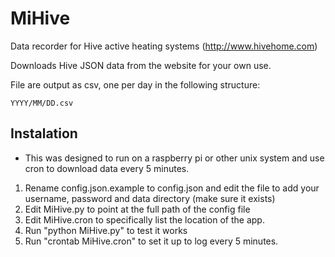 # MiHive

Data recorder for Hive active heating systems (http://www.hivehome.com)

Downloads Hive JSON data from the website for your own use. 

File are output as csv, one per day in the following structure:
   
    YYYY/MM/DD.csv
 
## Instalation

* This was designed to run on a raspberry pi or other unix system and use cron to download data every 5 minutes.

1. Rename config.json.example to config.json and edit the file to add your username, password and data directory (make sure it exists)
2. Edit MiHive.py to point at the full path of the config file
3. Edit MiHive.cron to specifically list the location of the app.
4. Run "python MiHive.py" to test it works
5. Run "crontab MiHive.cron" to set it up to log every 5 minutes.

